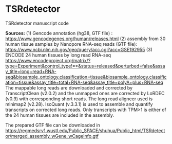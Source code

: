 # TSRdetector
TSRdetector manuscript code

**Sources:**
(1) Gencode annotation (hg38, GTF file) : https://www.gencodegenes.org/human/releases.html
(2) assembly from 30 human tissue samples by Nanopore RNA-seq reads (GTF file): https://www.ncbi.nlm.nih.gov/geo/query/acc.cgi?acc=GSE192955
(3) ENCODE 24 human tissues by long read RNA-seq https://www.encodeproject.org/matrix/?type=Experiment&control_type!=*&status=released&perturbed=false&assay_title=long+read+RNA-seq&biosample_ontology.classification=tissue&biosample_ontology.classification=tissue&assay_title=total+RNA-seq&assay_title=polyA+plus+RNA-seq
The mappable long reads are downloaded and corrected by TranscriptClean (v2.0.2) and the unmapped ones are corrected by LoRDEC (v0.9) with corresponding short reads. The long read aligneer used is minimap2 (v2.28). IsoQuant (v.3.3.1) is used to assemble and quantify transcripts on corrected long reads. Only transcripts with TPM>1 is either of the 24 human tissues are included in the assembly. 

The prepared GTF file can be downloaded in https://regmedsrv1.wustl.edu/Public_SPACE/shuhua/Public_html/TSRdetector/merged_assembly_wGene_wCageInfo.gtf

